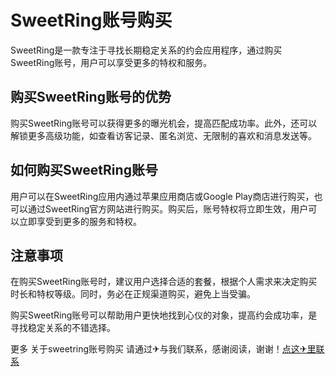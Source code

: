 # SweetRing账号购买

SweetRing是一款专注于寻找长期稳定关系的约会应用程序，通过购买SweetRing账号，用户可以享受更多的特权和服务。

## 购买SweetRing账号的优势

购买SweetRing账号可以获得更多的曝光机会，提高匹配成功率。此外，还可以解锁更多高级功能，如查看访客记录、匿名浏览、无限制的喜欢和消息发送等。

## 如何购买SweetRing账号

用户可以在SweetRing应用内通过苹果应用商店或Google Play商店进行购买，也可以通过SweetRing官方网站进行购买。购买后，账号特权将立即生效，用户可以立即享受到更多的服务和特权。

## 注意事项

在购买SweetRing账号时，建议用户选择合适的套餐，根据个人需求来决定购买时长和特权等级。同时，务必在正规渠道购买，避免上当受骗。

购买SweetRing账号可以帮助用户更快地找到心仪的对象，提高约会成功率，是寻找稳定关系的不错选择。

更多 关于sweetring账号购买 请通过✈与我们联系，感谢阅读，谢谢！[点这✈里联系](https://add.k02.cc)